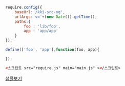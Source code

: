 ```js
require.config({
    baseUrl:'/kki-src-ng',
    urlArgs:'v='+(new Date()).getTime(),
    paths:{
        foo : 'lib/foo',
        app : 'app/app'
    }
});

define(['foo', 'app'],function(foo, app){

});
```

```html
<스크립트 src="require.js" main="main.js" ></스크립트>
```

[샘플보기](../ex/require/require.html)